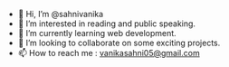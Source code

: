 - 👋 Hi, I’m @sahnivanika
- 👀 I’m interested in reading and public speaking.
- 🌱 I’m currently learning web development.
- 💞️ I’m looking to collaborate on some exciting projects.
- 📫 How to reach me : vanikasahni05@gmail.com

<!---
sahnivanika/sahnivanika is a ✨ special ✨ repository because its `README.md` (this file) appears on your GitHub profile.
You can click the Preview link to take a look at your changes.
--->
